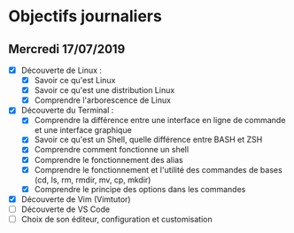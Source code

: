# Objectifs journaliers

## Mercredi 17/07/2019


* [x] Découverte de Linux :
  * [x] Savoir ce qu'est Linux
  * [x] Savoir ce qu'est une distribution Linux
  * [x] Comprendre l'arborescence de Linux
* [x] Découverte du Terminal : 
  * [x] Comprendre la différence entre une interface en ligne de commande et une interface graphique
  * [x] Savoir ce qu'est un Shell, quelle différence entre BASH et ZSH 
  * [x] Comprendre comment fonctionne un shell
  * [x] Comprendre le fonctionnement des alias
  * [x] Comprendre le fonctionnement et l'utilité des commandes de bases (cd, ls, rm, rmdir, mv, cp, mkdir)
  * [x] Comprendre le principe des options dans les commandes
* [x] Découverte de Vim (Vimtutor)
* [ ] Découverte de VS Code
* [ ] Choix de son éditeur, configuration et customisation